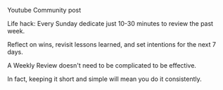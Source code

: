 Youtube Community post

Life hack: Every Sunday dedicate just 10-30 minutes to review the past week.

Reflect on wins, revisit lessons learned, and set intentions for the next 7 days.

A Weekly Review doesn't need to be complicated to be effective.

In fact, keeping it short and simple will mean you do it consistently.
